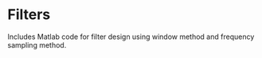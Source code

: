 # Filters
Includes Matlab code for filter design using window method and frequency sampling method.
